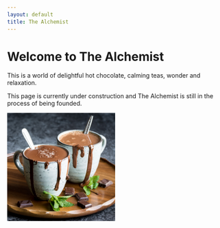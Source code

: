 ```yaml
---
layout: default
title: The Alchemist
---
```

# Welcome to The Alchemist
This is a world of delightful hot chocolate, calming teas, wonder and relaxation. 

This page is currently under construction and The Alchemist is still in the process of being founded. 
<div><img src="/assets/images/hot_choco_index.jpg" alt="hot choco index" height="50%" width="50%" class="centered_image"></div>
